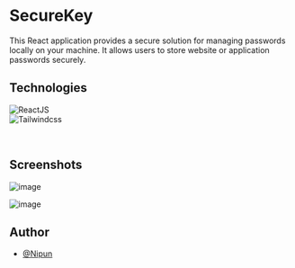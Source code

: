 # SecureKey

This React application provides a secure solution for managing passwords locally on your machine. It allows users to store website or application passwords securely.

## Technologies


![ReactJS](https://img.shields.io/badge/React-20232A?style=for-the-badge&logo=react&logoColor=61DAFB)<br/>
![Tailwindcss](https://img.shields.io/badge/Tailwind_CSS-38B2AC?style=for-the-badge&logo=tailwind-css&logoColor=white)<br/>

 
<br/>

## Screenshots

![image](https://github.com/Nipun404/SecureKey/assets/101872328/2b585103-2222-454c-a6a5-307a0941cfc1)

![image](https://github.com/Nipun404/SecureKey/assets/101872328/8c45dc98-b4a6-4e87-8a21-da0b319fd6c0)

## Author

- [@Nipun](https://nipunk.netlify.app)


